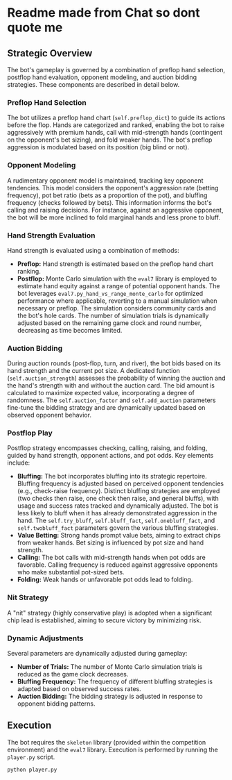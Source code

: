 # Readme made from Chat so dont quote me

## Strategic Overview

The bot's gameplay is governed by a combination of preflop hand selection, postflop hand evaluation, opponent modeling, and auction bidding strategies.  These components are described in detail below.

### Preflop Hand Selection

The bot utilizes a preflop hand chart (`self.preflop_dict`) to guide its actions before the flop.  Hands are categorized and ranked, enabling the bot to raise aggressively with premium hands, call with mid-strength hands (contingent on the opponent's bet sizing), and fold weaker hands.  The bot's preflop aggression is modulated based on its position (big blind or not).

### Opponent Modeling

A rudimentary opponent model is maintained, tracking key opponent tendencies.  This model considers the opponent's aggression rate (betting frequency), pot bet ratio (bets as a proportion of the pot), and bluffing frequency (checks followed by bets). This information informs the bot's calling and raising decisions.  For instance, against an aggressive opponent, the bot will be more inclined to fold marginal hands and less prone to bluff.

### Hand Strength Evaluation

Hand strength is evaluated using a combination of methods:

*   **Preflop:**  Hand strength is estimated based on the preflop hand chart ranking.
*   **Postflop:** Monte Carlo simulation with the `eval7` library is employed to estimate hand equity against a range of potential opponent hands. The bot leverages `eval7.py_hand_vs_range_monte_carlo` for optimized performance where applicable, reverting to a manual simulation when necessary or preflop.  The simulation considers community cards and the bot's hole cards. The number of simulation trials is dynamically adjusted based on the remaining game clock and round number, decreasing as time becomes limited.

### Auction Bidding

During auction rounds (post-flop, turn, and river), the bot bids based on its hand strength and the current pot size.  A dedicated function (`self.auction_strength`) assesses the probability of winning the auction and the hand's strength with and without the auction card. The bid amount is calculated to maximize expected value, incorporating a degree of randomness. The `self.auction_factor` and `self.add_auction` parameters fine-tune the bidding strategy and are dynamically updated based on observed opponent behavior.

### Postflop Play

Postflop strategy encompasses checking, calling, raising, and folding, guided by hand strength, opponent actions, and pot odds.  Key elements include:

*   **Bluffing:** The bot incorporates bluffing into its strategic repertoire. Bluffing frequency is adjusted based on perceived opponent tendencies (e.g., check-raise frequency).  Distinct bluffing strategies are employed (two checks then raise, one check then raise, and general bluffs), with usage and success rates tracked and dynamically adjusted. The bot is less likely to bluff when it has already demonstrated aggression in the hand. The `self.try_bluff`, `self.bluff_fact`, `self.onebluff_fact`, and `self.twobluff_fact` parameters govern the various bluffing strategies.
*   **Value Betting:** Strong hands prompt value bets, aiming to extract chips from weaker hands.  Bet sizing is influenced by pot size and hand strength.
*   **Calling:** The bot calls with mid-strength hands when pot odds are favorable.  Calling frequency is reduced against aggressive opponents who make substantial pot-sized bets.
*   **Folding:** Weak hands or unfavorable pot odds lead to folding.

### Nit Strategy

A "nit" strategy (highly conservative play) is adopted when a significant chip lead is established, aiming to secure victory by minimizing risk.

### Dynamic Adjustments

Several parameters are dynamically adjusted during gameplay:

*   **Number of Trials:** The number of Monte Carlo simulation trials is reduced as the game clock decreases.
*   **Bluffing Frequency:**  The frequency of different bluffing strategies is adapted based on observed success rates.
*   **Auction Bidding:** The bidding strategy is adjusted in response to opponent bidding patterns.

## Execution

The bot requires the `skeleton` library (provided within the competition environment) and the `eval7` library.  Execution is performed by running the `player.py` script.

```bash
python player.py

